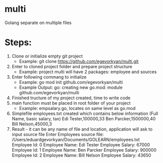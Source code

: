 # multi
Golang separate on multiple files

Steps:
===
1. Clone or initialize empty git project
   - Example: git clone https://github.com/egevorkyan/multi.git
2. Enter to cloned project folder and prepare project structure
   - Example: project multi will have 2 packages: employee and sources
3. Enter following commang to initialize
   - Example: go mod init github.com/egevorkyan/multi
   - Example Output: go: creating new go.mod: module github.com/egevorkyan/multi
4. Finished tructure of my project created, time to write code
5. main function must be placed in root folder of your project
   - Example: empsalary.go, locates on same level as go.mod
6. Simplefile employees.txt created which contains below information (Full Name, basic salary, tax)
   Edi Tester,100000,33
   Ben Parcker,1500000,40
   Bill Nelson,45000,3
7. Result - it can be any name of file and location, application will ask to input source file
   Enter Employees source file: /Users/eduardgevorkyan/Documents/GOLEARN/employees.txt
   Employee Id:     0
   Employee Name:   Edi Tester
   Employee Salary:         67000
   Employee Id:     1
   Employee Name:   Ben Parcker
   Employee Salary:         900000
   Employee Id:     2
   Employee Name:   Bill Nelson
   Employee Salary:         43650

